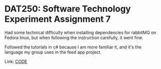 # DAT250: Software Technology Experiment Assignment 7

Had some technical difficulty when installing dependencies for rabbitMQ on Fedora linux, but when following the instruction carefully, it went fine.

Followed the tutorials in c# because I am more familiar it, and it's the language my group uses in the feed app project.

Link: [CODE](https://github.com/sigurden/dat250/tree/main/expass7)
